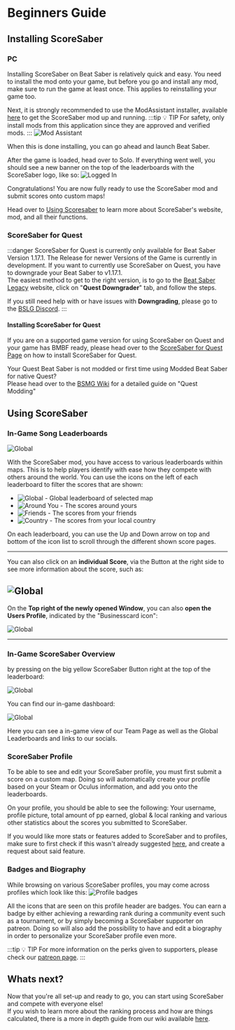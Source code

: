 # Beginners Guide

## Installing ScoreSaber
### PC
Installing ScoreSaber on Beat Saber is relatively quick and easy. You need to install the mod onto your game, but before you go and install any mod, make sure to run the game at least once. This applies to reinstalling your game too.

Next, it is strongly recommended to use the ModAssistant installer, available [here](https://github.com/Assistant/ModAssistant/releases/latest) to get the ScoreSaber mod up and running.
:::tip 💡 TIP
For safety, only install mods from this application since they are approved and verified mods.
:::
![Mod Assistant](~@images/modassistant.png)

When this is done installing, you can go ahead and launch Beat Saber.


After the game is loaded, head over to Solo. If everything went well, you should see a new banner on the top of the leaderboards with the ScoreSaber logo, like so:
![Logged In](~@images/InstallationSuccess.png)

Congratulations! You are now fully ready to use the ScoreSaber mod and submit scores onto custom maps!

Head over to [Using Scoresaber](./beginners-guide.md#using-scoresaber) to learn more about ScoreSaber's website, mod, and all their functions.


### ScoreSaber for Quest

:::danger ScoreSaber for Quest is currently only available for Beat Saber Version 1.17.1.
The Release for newer Versions of the Game is currently in development.
If you want to currently use ScoreSaber on Quest, you have to downgrade your Beat Saber to v1.17.1.  
The easiest method to get to the right version, is to go to the [Beat Saber Legacy](https://bslegacy.com/) website, click on "**Quest Downgrader**" tab, and follow the steps.

If you still need help with or have issues with **Downgrading**, please go to the [BSLG Discord](https://discord.gg/MrwMx5e).
:::

#### Installing ScoreSaber for Quest

If you are on a supported game version for using ScoreSaber on Quest and your game has BMBF ready, please head over to the [ScoreSaber for Quest Page](https://scoresaber.com/quest) on how to install ScoreSaber for Quest.

Your Quest Beat Saber is not modded or first time using Modded Beat Saber for native Quest?  
Please head over to the [BSMG Wiki](https://bsmg.wiki/quest-modding.html) for a detailed guide on "Quest Modding"  

## Using ScoreSaber


### In-Game Song Leaderboards
![Global](~@images/beginners-guide/ScoreSaber_1.png)  

With the ScoreSaber mod, you have access to various leaderboards within maps. This is to help players identify with ease how they compete with others around the world. You can use the icons on the left of each leaderboard to filter the scores that are shown:

- ![Global](~@images/globe.png) - Global leaderboard of selected map
- ![Around You](~@images/user.png) - The scores around yours
- ![Friends](~@images/group.png) - The scores from your friends
- ![Country](~@images/flag.png) - The scores from your local country

On each leaderboard, you can use the Up and Down arrow on top and bottom of the icon list to scroll through the different shown score pages.

---

You can also click on an **individual Score**, via the Button at the right side to see more information about the score, such as:

![Global](~@images/beginners-guide/ScoreSaber_3.png)
---

On the **Top right of the newly opened Window**, you can also **open the Users Profile**, indicated by the "Businesscard icon":

![Global](~@images/beginners-guide/ScoreSaber_4.png)  

---

### In-Game ScoreSaber Overview

by pressing on the big yellow ScoreSaber Button right at the top of the leaderboard:  

![Global](~@images/beginners-guide/ScoreSaber_6.png)  

You can find our in-game dashboard:  

![Global](~@images/beginners-guide/ScoreSaber_5.png)

Here you can see a in-game view of our Team Page as well as the Global Leaderboards and links to our socials.  

### ScoreSaber Profile
To be able to see and edit your ScoreSaber profile, you must first submit a score on a custom map. Doing so will automatically create your profile based on your Steam or Oculus information, and add you onto the leaderboards.

On your profile, you should be able to see the following: Your username, profile picture, total amount of pp earned, global & local ranking and various other statistics about the scores you submitted to ScoreSaber.

If you would like more stats or features added to ScoreSaber and to profiles, make sure to first check if this wasn't already suggested [here](https://scoresaber.canny.io/feature-requests), and create a request about said feature.

### Badges and Biography
While browsing on various ScoreSaber profiles, you may come across profiles which look like this:
![Profile badges](~@images/ranking/badges.jpg)

All the icons that are seen on this profile header are badges. You can earn a badge by either achieving a rewarding rank during a community event such as a tournament, or by simply becoming a ScoreSaber supporter on patreon. Doing so will also add the possibility to have and edit a biography in order to personalize your ScoreSaber profile even more.

:::tip 💡 TIP
For more information on the perks given to supporters, please check our [patreon page](https://www.patreon.com/scoresaber).
:::

## Whats next?

Now that you're all set-up and ready to go, you can start using ScoreSaber and compete with everyone else!  
If you wish to learn more about the ranking process and how are things calculated, there is a more in depth guide from our wiki available [here](./ranking-system.md).
